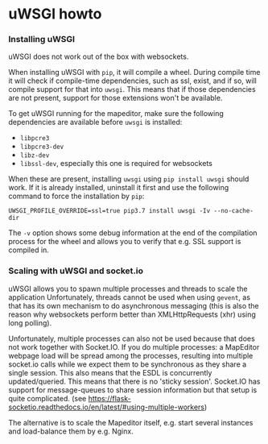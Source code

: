 # uWSGI howto

### Installing uWSGI
uWSGI does not work out of the box with websockets.

When installing uWSGI with ```pip```, it will compile a wheel. During compile time it will check if compile-time 
dependencies, such as ssl, exist, and if so, will compile support for that into ```uwsgi```. This means
that if those dependencies are not present, support for those extensions won't be available.

To get uWSGI running for the mapeditor, make sure the following dependencies are available before
```uwsgi``` is installed:

- ```libpcre3``` 
- ```libpcre3-dev```
- ```libz-dev```
- ```libssl-dev```, especially this one is required for websockets

When these are present, installing ```uwsgi``` using ```pip install uwsgi``` should work.
If it is already installed, uninstall it first and use the following command to force
the installation by ```pip```:

```UWSGI_PROFILE_OVERRIDE=ssl=true pip3.7 install uwsgi -Iv --no-cache-dir```

The ```-v``` option shows some debug information at the end of the compilation process for the wheel
and allows you to verify that e.g. SSL support is compiled in.


### Scaling with uWSGI and socket.io
uWSGI allows you to spawn multiple processes and threads to scale the application
Unfortunately, threads cannot be used when using ```gevent```, as that has its own 
mechanism to do asynchronous messaging (this is also the reason why websockets perform 
better than XMLHttpRequests (xhr) using long polling).

Unfortunately, multiple processes can also not be used because that does not work together with Socket.IO. 
If you do multiple processes: a MapEditor webpage load will be spread among the processes, resulting into multiple 
socket.io calls while we expect them to be synchronous as they share a single session. 
This also means that the ESDL is concurrently updated/queried.
This means that there is no 'sticky session'. Socket.IO has support for message-queues to share session information
but that setup is quite complicated. (see https://flask-socketio.readthedocs.io/en/latest/#using-multiple-workers)

The  alternative is to scale the Mapeditor itself, e.g. start several instances and load-balance them by e.g. Nginx.
